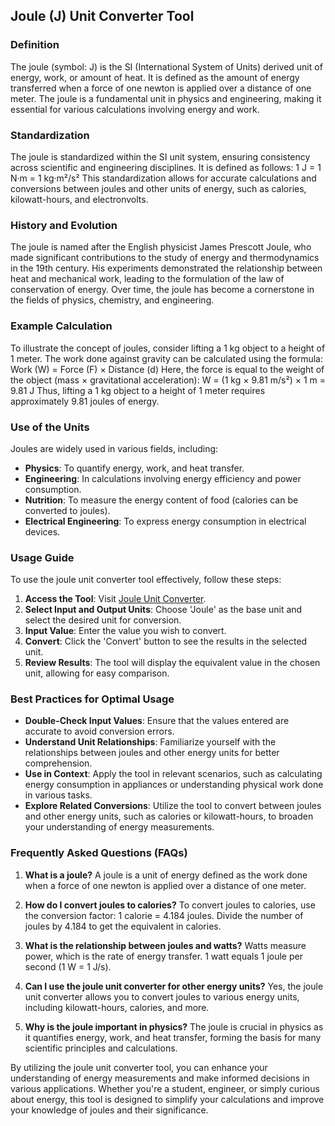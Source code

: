 ## Joule (J) Unit Converter Tool

### Definition
The joule (symbol: J) is the SI (International System of Units) derived unit of energy, work, or amount of heat. It is defined as the amount of energy transferred when a force of one newton is applied over a distance of one meter. The joule is a fundamental unit in physics and engineering, making it essential for various calculations involving energy and work.

### Standardization
The joule is standardized within the SI unit system, ensuring consistency across scientific and engineering disciplines. It is defined as follows:
1 J = 1 N·m = 1 kg·m²/s²
This standardization allows for accurate calculations and conversions between joules and other units of energy, such as calories, kilowatt-hours, and electronvolts.

### History and Evolution
The joule is named after the English physicist James Prescott Joule, who made significant contributions to the study of energy and thermodynamics in the 19th century. His experiments demonstrated the relationship between heat and mechanical work, leading to the formulation of the law of conservation of energy. Over time, the joule has become a cornerstone in the fields of physics, chemistry, and engineering.

### Example Calculation
To illustrate the concept of joules, consider lifting a 1 kg object to a height of 1 meter. The work done against gravity can be calculated using the formula:
Work (W) = Force (F) × Distance (d)
Here, the force is equal to the weight of the object (mass × gravitational acceleration):
W = (1 kg × 9.81 m/s²) × 1 m = 9.81 J
Thus, lifting a 1 kg object to a height of 1 meter requires approximately 9.81 joules of energy.

### Use of the Units
Joules are widely used in various fields, including:
- **Physics**: To quantify energy, work, and heat transfer.
- **Engineering**: In calculations involving energy efficiency and power consumption.
- **Nutrition**: To measure the energy content of food (calories can be converted to joules).
- **Electrical Engineering**: To express energy consumption in electrical devices.

### Usage Guide
To use the joule unit converter tool effectively, follow these steps:
1. **Access the Tool**: Visit [Joule Unit Converter](https://www.inayam.co/unit-converter/torque).
2. **Select Input and Output Units**: Choose 'Joule' as the base unit and select the desired unit for conversion.
3. **Input Value**: Enter the value you wish to convert.
4. **Convert**: Click the 'Convert' button to see the results in the selected unit.
5. **Review Results**: The tool will display the equivalent value in the chosen unit, allowing for easy comparison.

### Best Practices for Optimal Usage
- **Double-Check Input Values**: Ensure that the values entered are accurate to avoid conversion errors.
- **Understand Unit Relationships**: Familiarize yourself with the relationships between joules and other energy units for better comprehension.
- **Use in Context**: Apply the tool in relevant scenarios, such as calculating energy consumption in appliances or understanding physical work done in various tasks.
- **Explore Related Conversions**: Utilize the tool to convert between joules and other energy units, such as calories or kilowatt-hours, to broaden your understanding of energy measurements.

### Frequently Asked Questions (FAQs)

1. **What is a joule?**
   A joule is a unit of energy defined as the work done when a force of one newton is applied over a distance of one meter.

2. **How do I convert joules to calories?**
   To convert joules to calories, use the conversion factor: 1 calorie = 4.184 joules. Divide the number of joules by 4.184 to get the equivalent in calories.

3. **What is the relationship between joules and watts?**
   Watts measure power, which is the rate of energy transfer. 1 watt equals 1 joule per second (1 W = 1 J/s).

4. **Can I use the joule unit converter for other energy units?**
   Yes, the joule unit converter allows you to convert joules to various energy units, including kilowatt-hours, calories, and more.

5. **Why is the joule important in physics?**
   The joule is crucial in physics as it quantifies energy, work, and heat transfer, forming the basis for many scientific principles and calculations.

By utilizing the joule unit converter tool, you can enhance your understanding of energy measurements and make informed decisions in various applications. Whether you're a student, engineer, or simply curious about energy, this tool is designed to simplify your calculations and improve your knowledge of joules and their significance.